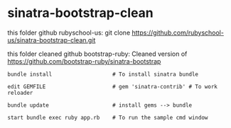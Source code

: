 sinatra-bootstrap-clean
=======================

this folder github rubyschool-us:
git clone https://github.com/rubyschool-us/sinatra-bootstrap-clean.git

this folder cleaned github bootstrap-ruby: 
Cleaned version of https://github.com/bootstrap-ruby/sinatra-bootstrap


    bundle install                   # To install sinatra bundle

    edit GEMFILE                     # gem 'sinatra-contrib' # To work reloader
    
    bundle update                    # install gems --> bundle

    start bundle exec ruby app.rb    # To run the sample cmd window